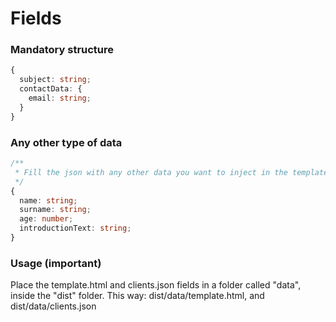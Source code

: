 # Fields

### Mandatory structure

```ts
{
  subject: string;
  contactData: {
    email: string;
  }
}
```

### Any other type of data

```ts
/**
 * Fill the json with any other data you want to inject in the template
 */
{
  name: string;
  surname: string;
  age: number;
  introductionText: string;
}
```

### Usage (important)

Place the template.html and clients.json fields in a folder called "data", inside the "dist" folder. This way: dist/data/template.html, and dist/data/clients.json
